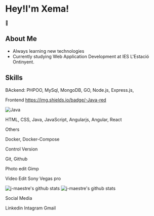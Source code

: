 <h1>Hey!I'm Xema!</h1>


:man:&nbsp;<h2>About Me</h2>


- Always learning new technologies
- Currently studying Web Application Development at IES L'Estació Ontinyent.

<h2>Skills</h2>

BAckend:
PHPOO, MySql, MongoDB, GO, Node.js, Express.js,

Frontend
https://img.shields.io/badge/-Java-red

![Java](https://img.shields.io/badge/-Java-red)
 
HTML, CSS, Java, JavaScript, Angularjs, Angular, React

Others

Docker, Docker-Compose

Control Version

Git, Github

Photo edit
Gimp

Video Edit
 Sony Vegas pro


![j-maestre's github stats](https://github-readme-stats.vercel.app/api?username=j-maestre&theme=gruvbox&show_icons=true)
![j-maestre's github stats](https://github-readme-stats.vercel.app/api/top-langs/?username=j-maestre&theme=gruvbox&show_icons=true)

Social Media

Linkedin   Intagram    Gmail


